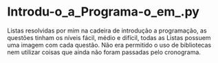 # Introdu-o_a_Programa-o_em_.py
Listas resolvidas por mim na cadeira de introdução a programação, as questões tinham os níveis fácil, médio e difícil, todas as Listas possuem uma imagem com cada questão. Não era permitido o uso de bibliotecas nem utilizar coisas que ainda não foram passadas pelo cronograma.
